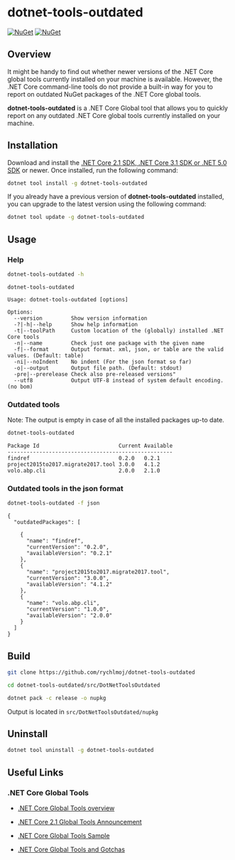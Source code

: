 dotnet-tools-outdated
============

[![NuGet][main-nuget-badge]][main-nuget] [![NuGet][nuget-dl-badge]][main-nuget]

[main-nuget]: https://www.nuget.org/packages/dotnet-tools-outdated/
[main-nuget-badge]: https://img.shields.io/nuget/v/dotnet-tools-outdated.svg?style=flat-square&label=nuget
[nuget-dl-badge]: https://img.shields.io/nuget/dt/dotnet-tools-outdated.svg?style=flat-square

## Overview

It might be handy to find out whether newer versions of the .NET Core global tools currently installed on your machine is available.
However, the .NET Core command-line tools do not provide a built-in way for you to report on outdated NuGet packages of the .NET Core global tools.

**dotnet-tools-outdated** is a .NET Core Global tool that allows you to quickly report on any outdated .NET Core global tools currently installed on your machine. 

## Installation

Download and install the [.NET Core 2.1 SDK, .NET Core 3.1 SDK or .NET 5.0 SDK](https://www.microsoft.com/net/download) or newer. Once installed, run the following command:

```bash
dotnet tool install -g dotnet-tools-outdated
```

If you already have a previous version of **dotnet-tools-outdated** installed, you can upgrade to the latest version using the following command:

```bash
dotnet tool update -g dotnet-tools-outdated
```

## Usage

### Help

```bash
dotnet-tools-outdated -h
```

```text
dotnet-tools-outdated

Usage: dotnet-tools-outdated [options]

Options:
  --version         Show version information
  -?|-h|--help      Show help information
  -t|--toolPath     Custom location of the (globally) installed .NET Core tools
  -n|--name         Check just one package with the given name
  -f|--format       Output format. xml, json, or table are the valid values. (Default: table)
  -ni|--noIndent    No indent (For the json format so far)
  -o|--output       Output file path. (Default: stdout)
  -pre|--prerelease Check also pre-released versions"
  --utf8            Output UTF-8 instead of system default encoding. (no bom)

```

### Outdated tools

Note: The output is empty in case of all the installed packages up-to date.

```bash
dotnet-tools-outdated
```

```text
Package Id                         Current Available
----------------------------------------------------
findref                            0.2.0   0.2.1
project2015to2017.migrate2017.tool 3.0.0   4.1.2
volo.abp.cli                       2.0.0   2.1.0
```

### Outdated tools in the json format

```bash
dotnet-tools-outdated -f json
```

```text
{
  "outdatedPackages": [

    {
      "name": "findref",
      "currentVersion": "0.2.0",
      "availableVersion": "0.2.1"
    },
    {
      "name": "project2015to2017.migrate2017.tool",
      "currentVersion": "3.0.0",
      "availableVersion": "4.1.2"
    },
    {
      "name": "volo.abp.cli",
      "currentVersion": "1.0.0",
      "availableVersion": "2.0.0"
    }
  ]
}

```


## Build

```bash
git clone https://github.com/rychlmoj/dotnet-tools-outdated
```
```bash
cd dotnet-tools-outdated/src/DotNetToolsOutdated
```
```bash
dotnet pack -c release -o nupkg
```

Output is located in ```src/DotNetToolsOutdated/nupkg```

## Uninstall

```bash
dotnet tool uninstall -g dotnet-tools-outdated
```

## Useful Links

### .NET Core Global Tools

* [.NET Core Global Tools overview](https://docs.microsoft.com/en-us/dotnet/core/tools/global-tools)

* [.NET Core 2.1 Global Tools Announcement](https://devblogs.microsoft.com/dotnet/announcing-net-core-2-1-preview-1/#global-tools)
* [.NET Core Global Tools Sample](https://github.com/dotnet/core/blob/master/samples/dotnetsay/README.md)
* [.NET Core Global Tools and Gotchas](https://www.natemcmaster.com/blog/2018/02/02/dotnet-global-tool)
